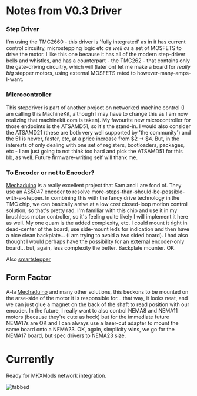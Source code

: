 # Notes from V0.3 Driver

### Step Driver

I'm using the TMC2660 - this driver is 'fully integrated' as in it has current control circuitry, microstepping logic etc *as well as* a set of MOSFETS to drive the motor. I like this one because it has all of the modern step-driver bells and whistles, and has a counterpart - the TMC262 - that contains only the gate-driving circuitry, which will (later on) let me make a board for *really big* stepper motors, using external MOSFETS rated to however-many-amps-I-want.

### Microcontroller

This stepdriver is part of another project on networked machine control (I am calling this MachineKit, although I may have to change this as I am now realizing that machinekit.com is taken). My favourite new microcontroller for those endpoints is the ATSAMD51, so it's the stand-in. I would also consider the ATSAMD21 (these are both very well supported by 'the community') and the 51 is newer, faster, etc, at a price increase from $2 -> $4. But, in the interests of only dealing with one set of registers, bootloaders, packages, etc - I am just going to not think too hard and pick the ATSAMD51 for this bb, as well. Future firmware-writing self will thank me.

### To Encoder or not to Encoder?

[Mechaduino](http://tropical-labs.com/index.php/mechaduino) is a really excellent project that Sam and I are fond of. They use an AS5047 encoder to resolve more-steps-than-should-be-possible-with-a-stepper. In combining this with the fancy drive technology in the TMC chip, we can basically arrive at a low cost closed-loop motion control solution, so that's pretty rad. I'm familiar with this chip and use it in my brushless motor controller, so it's feeling quite likely I will implement it here as well. My one quam is the added complexity, etc. I could mount it right in dead-center of the board, use side-mount leds for indication and then have a nice clean backplate... (I am trying to avoid a two sided board). I had also thought I would perhaps have the possibility for an external encoder-only board... but, again, less complexity the better. Backplate mounter. OK.

Also [smartstepper](https://hackaday.io/project/18468-smart-stepper)

## Form Factor

A-la [Mechaduino](http://tropical-labs.com/index.php/mechaduino) and many other solutions, this beckons to be mounted on the arse-side of the motor it is responsible for... that way, it looks neat, and we can just glue a magnet on the back of the shaft to read position with our encoder. In the future, I really want to also control NEMA8 and NEMA11 motors (because they're cute as heck) but for the immediate future NEMA17s are OK and I can always use a laser-cut adapter to mount the same board onto a NEMA23. OK, again, simplicity wins, we go for the NEMA17 board, but spec drivers to NEMA23 size.

# Currently

Ready for MKXMods network integration.

![fabbed](https://gitlab.cba.mit.edu/jakeread/mkstepper/raw/master/images/routed.png)
